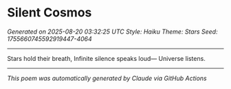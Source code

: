 # Silent Cosmos

*Generated on 2025-08-20 03:32:25 UTC*
*Style: Haiku*
*Theme: Stars*
*Seed: 1755660745592919447-4064*

---

Stars hold their breath,
Infinite silence speaks loud—
Universe listens.

---

*This poem was automatically generated by Claude via GitHub Actions*